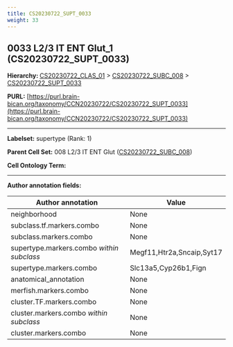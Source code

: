 ```yaml
---
title: CS20230722_SUPT_0033
weight: 33
---
```

## 0033 L2/3 IT ENT Glut_1 (CS20230722_SUPT_0033)
<b>Hierarchy: </b>
[CS20230722_CLAS_01](../CS20230722_CLAS_01) >
[CS20230722_SUBC_008](../CS20230722_SUBC_008) >
[CS20230722_SUPT_0033](../CS20230722_SUPT_0033)

**PURL:** [https://purl.brain-bican.org/taxonomy/CCN20230722/CS20230722_SUPT_0033](https://purl.brain-bican.org/taxonomy/CCN20230722/CS20230722_SUPT_0033)

---


**Labelset:** supertype (Rank: 1)

**Parent Cell Set:** 008 L2/3 IT ENT Glut ([CS20230722_SUBC_008](../CS20230722_SUBC_008))



**Cell Ontology Term:** 

[MARKER GENES.]: #


---

[TRANSFERRED ANNOTATIONS.]: #


[AUTHOR ANNOTATION FIELDS.]: #


**Author annotation fields:**

| Author annotation | Value |
|-------------------|-------|
|neighborhood|None|
|subclass.tf.markers.combo|None|
|subclass.markers.combo|None|
|supertype.markers.combo _within subclass_|Megf11,Htr2a,Sncaip,Syt17|
|supertype.markers.combo|Slc13a5,Cyp26b1,Fign|
|anatomical_annotation|None|
|merfish.markers.combo|None|
|cluster.TF.markers.combo|None|
|cluster.markers.combo _within subclass_|None|
|cluster.markers.combo|None|
